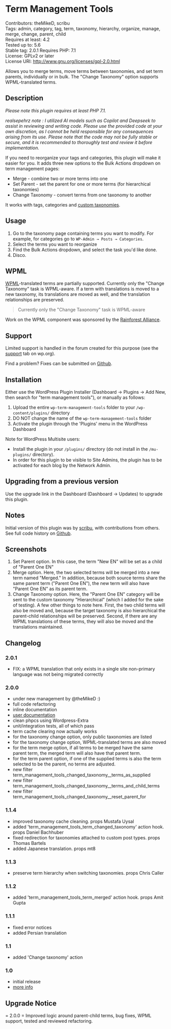 # Term Management Tools 
Contributors: theMikeD, scribu  
Tags: admin, category, tag, term, taxonomy, hierarchy, organize, manage, merge, change, parent, child  
Requires at least: 4.2  
Tested up to: 5.6  
Stable tag: 2.0.1
Requires PHP: 7.1  
License: GPLv2 or later  
License URI: http://www.gnu.org/licenses/gpl-2.0.html

Allows you to merge terms, move terms between taxonomies, and set term parents, individually or in bulk. The "Change Taxonomy" option supports WPML-translated terms.

## Description 

_Please note this plugin requires at least PHP 7.1._


_realsepehrz note : I utilized AI models such as Copilot and Deepseek to assist in reviewing and writing code. Please use the provided code at your own discretion, as I cannot be held responsible for any consequences arising from its use. Please note that the code may not be fully stable or secure, and it is recommended to thoroughly test and review it before implementation._

If you need to reorganize your tags and categories, this plugin will make it easier for you. It adds three new options to the Bulk Actions dropdown on term management pages:

* Merge - combine two or more terms into one
* Set Parent - set the parent for one or more terms (for hierarchical taxonomies)
* Change Taxonomy - convert terms from one taxonomy to another

It works with tags, categories and [custom taxonomies](http://codex.wordpress.org/Custom_Taxonomies).

## Usage 

1. Go to the taxonomy page containing terms you want to modify. For example, for categories go to `WP-Admin → Posts → Categories`.
2. Select the terms you want to reorganize
3. Find the Bulk Actions dropdown, and select the task you'd like done.
4. Disco.

## WPML
[WPML](https://wpml.org)-translated terms are partially supported. Currently only the "Change Taxonomy" task is WPML-aware. If a term with translations is moved to a new taxonomy, its translations are moved as well, and the translation relationships are preserved.

> Currently only the "Change Taxonomy" task is WPML-aware

Work on the WPML component was sponsored by the [Rainforest Alliance](https://www.rainforest-alliance.org/).

## Support
Limited support is handled in the forum created for this purpose (see the [support](https://wordpress.org/support/plugin/term-management-tools/) tab on wp.org).

Find a problem? Fixes can be submitted on [Github](https://github.com/theMikeD/wp-term-management-tools).

## Installation 

Either use the WordPress Plugin Installer (Dashboard → Plugins → Add New, then search for "term management tools"), or manually as follows:

1. Upload the entire `wp-term-management-tools` folder to your `/wp-content/plugins/` directory
1. DO NOT change the name of the `wp-term-management-tools` folder
1. Activate the plugin through the 'Plugins' menu in the WordPress Dashboard

Note for WordPress Multisite users:

* Install the plugin in your `/plugins/` directory (do not install in the `/mu-plugins/` directory).
* In order for this plugin to be visible to Site Admins, the plugin has to be activated for each blog by the Network Admin.

## Upgrading from a previous version

Use the upgrade link in the Dashboard (Dashboard → Updates) to upgrade this plugin.

## Notes
Initial version of this plugin was by [scribu](http://scribu.net/), with contributions from others. See full code history on [Github](https://github.com/theMikeD/wp-term-management-tools).

## Screenshots 

1. Set Parent option. In this case, the term "New EN" will be set as a child of "Parent One EN"
2. Merge option. Here, the two selected terms will be merged into a new term named "Merged." In addition, because both source terms share the same parent term ("Parent One EN"), the new term will also have "Parent One EN" as its parent term.
3. Change Taxonomy option. Here, the "Parent One EN" category will be sent to the custom taxonomy "Hierarchical" (which I added for the sake of testing). A few other things to note here. First, the two child terms will also be moved and, because the target taxonomy is also hierarchical the parent-child relationships will be preserved. Second, if there are any WPML translations of these terms, they will also be moved and the translations maintained.

## Changelog 

### 2.0.1
* FIX: a WPML translation that only exists in a single site non-primary language was not being migrated correctly

### 2.0.0
* under new management by @theMikeD :)
* full code refactoring
* inline documentation
* [user documentation](https://www.codenamemiked.com/plugins/term-management-tools)
* clean phpcs using Wordpress-Extra
* unit/integration tests, all of which pass
* term cache clearing now actually works
* for the taxonomy change option, only public taxonomies are listed
* for the taxonomy change option, WPML-translated terms are also moved
* for the term merge option, if all terms to be merged have the same parent term, the merged term will also have that parent term.
* for the term parent option, if one of the supplied terms is also the term selected to be the parent, no terms are adjusted.
* new filter term_management_tools_changed_taxonomy__terms_as_supplied
* new filter term_management_tools_changed_taxonomy__terms_and_child_terms
* new filter term_management_tools_changed_taxonomy__reset_parent_for

### 1.1.4
* improved taxonomy cache cleaning. props Mustafa Uysal
* added 'term_management_tools_term_changed_taxonomy' action hook. props Daniel Bachhuber
* fixed redirection for taxonomies attached to custom post types. props Thomas Bartels
* added Japanese translation. props mt8

### 1.1.3
* preserve term hierarchy when switching taxonomies. props Chris Caller

### 1.1.2 
* added 'term_management_tools_term_merged' action hook. props Amit Gupta

### 1.1.1 
* fixed error notices
* added Persian translation

### 1.1 
* added 'Change taxonomy' action

### 1.0 
* initial release
* [more info](http://scribu.net/wordpress/term-management-tools/tmt-1-0.html)

## Upgrade Notice

= 2.0.0 =
Improved logic around parent-child terms, bug fixes, WPML support, tested and reviewed refactoring.
